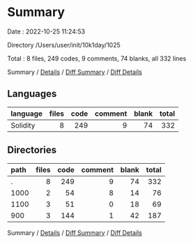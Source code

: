 # Summary

Date : 2022-10-25 11:24:53

Directory /Users/user/init/10k1day/1025

Total : 8 files,  249 codes, 9 comments, 74 blanks, all 332 lines

Summary / [Details](details.md) / [Diff Summary](diff.md) / [Diff Details](diff-details.md)

## Languages
| language | files | code | comment | blank | total |
| :--- | ---: | ---: | ---: | ---: | ---: |
| Solidity | 8 | 249 | 9 | 74 | 332 |

## Directories
| path | files | code | comment | blank | total |
| :--- | ---: | ---: | ---: | ---: | ---: |
| . | 8 | 249 | 9 | 74 | 332 |
| 1000 | 2 | 54 | 8 | 14 | 76 |
| 1100 | 3 | 51 | 0 | 18 | 69 |
| 900 | 3 | 144 | 1 | 42 | 187 |

Summary / [Details](details.md) / [Diff Summary](diff.md) / [Diff Details](diff-details.md)